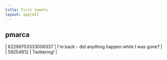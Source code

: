```yaml
---
title: first tweets
layout: appleII
---
```


pmarca
------

| 62299753333006337 | I'm back - did anything happen while I was gone? |
|          59254912 | Twittering!                                      |

